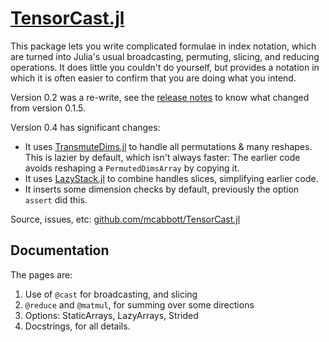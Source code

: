 # [TensorCast.jl](https://github.com/mcabbott/TensorCast.jl)

This package lets you write complicated formulae in index notation,
which are turned into Julia's usual broadcasting, permuting, slicing, and reducing operations.
It does little you couldn't do yourself, but provides a notation in which it is often 
easier to confirm that you are doing what you intend.

Version 0.2 was a re-write, see the [release notes](https://github.com/mcabbott/TensorCast.jl/releases/tag/v0.2.0) to know what changed from version 0.1.5.

Version 0.4 has significant changes:
- It uses [TransmuteDims.jl](https://github.com/mcabbott/TransmuteDims.jl) to handle all permutations & many reshapes. This is lazier by default, which isn't always faster: The earlier code avoids reshaping a `PermutedDimsArray` by copying it. 
- It uses [LazyStack.jl](https://github.com/mcabbott/LazyStack.jl) to combine handles slices, simplifying earlier code.
- It inserts some dimension checks by default, previously the option `assert` did this.

Source, issues, etc: [github.com/mcabbott/TensorCast.jl](https://github.com/mcabbott/TensorCast.jl)

## Documentation

The pages are:

1. Use of `@cast` for broadcasting, and slicing
2. `@reduce` and `@matmul`, for summing over some directions
3. Options: StaticArrays, LazyArrays, Strided
4. Docstrings, for all details.

